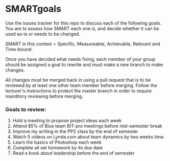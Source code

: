 # SMARTgoals
Use the issues tracker for this repo to discuss each of the following goals. You are to assess how SMART each one is, and decide whether it can be used as-is or needs to be changed.

SMART in this context = Specific, Measureable, Achievable, Relevant and Time-bound.

Once you have decided what needs fixing, each member of your group should be assigned a goal to rewrite and must make a new branch to make changes.

All changes must be merged back in using a pull request that is to be reviewed by at least one other team member before merging. Follow the lecturer's instructions to protect the master branch in order to require manditory reviewing before merging.

### Goals to review:

1. Hold a meeting to propose project ideas each week
2. Attend 85% of Blue team BIT-pro meetings before mid-semester break
3. Improve my writing in the PP2 class by the end of semester
4. Watch 5 videos on Lynda.com about team dynamics by two weeks time.
5. Learn the basics of Photoshop each week
6. Complete all set homework by its due date
7. Read a book about leadership before the end of semester